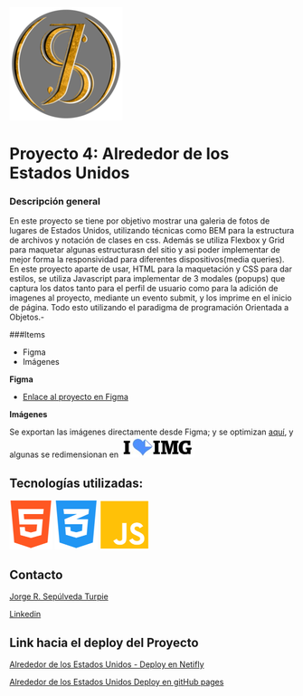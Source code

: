[boot]: https://practicum.com/es-chl/?utm_source=google&utm_medium=cpc&utm_campaign=Inhouse_gl_CHL_Countrypage_Allprofs_ua_sem&utm_content=cid--17886646002_gid--140093796912_network--g_placement--_dvc--c_tid--kwd-336980067113_mt--e_creative--613596251902&utm_term=practicum&gclid=CjwKCAiAuaKfBhBtEiwAht6H71-yex0PuhZNdSwCEDfVgSLOKQkRNwzVusF0pMyS7_yhqBEofsxTyBoCfOUQAvD_BwE
[bem]: https://animaticss.com/articulo/que-es-bem-css/
[html]: https://developer.mozilla.org/es/docs/Web/HTML
[css]: https://developer.mozilla.org/es/docs/Web/CSS
[JS]: https://developer.mozilla.org/es/docs/Web/JavaScript
[linkpage]: https://webproject4esp.netlify.app
[linkpage2]: https://pasculi.github.io/web_project_4_esp/
[github]: https://github.com/Pasculi
[linkedin]: https://www.linkedin.com/in/jsepulvedaturpie/
[Resize]: https://www.iloveimg.com/es/redimensionar-imagen#resize-options,pixels


![Logo|200px](./src/images/Logoperfil.PNG)

# Proyecto 4: Alrededor de los Estados Unidos

### Descripción general

En este proyecto se tiene por objetivo mostrar una galeria de fotos de lugares de Estados Unidos, utilizando técnicas como BEM para la estructura de archivos y notación de clases en css. Además se utiliza Flexbox y Grid para maquetar algunas estructurasn del sitio y asi poder implementar de mejor forma la responsividad para diferentes dispositivos(media queries). En este proyecto aparte de usar, HTML para la maquetación y CSS para dar estilos, se utiliza Javascript para implementar de 3 modales (popups) que captura los datos tanto para el perfil de usuario como para la adición de imagenes al proyecto, mediante un evento submit, y los imprime en el inicio de página. Todo esto utilizando el paradigma de programación Orientada a Objetos.-

###Items

* Figma
* Imágenes

**Figma**

* [Enlace al proyecto en Figma](https://www.figma.com/file/LDMgqWesKpQkIwhOfEBuTS/WEB%2C-Sprint-5%3A-Around-The-U.S.-%7C-desktop-%2B-mobile?node-id=0%3A1)

**Imágenes**

Se exportan las imágenes directamente desde Figma; y se optimizan [aquí](https://tinypng.com/), y algunas se redimensionan en [![Resize|50px](./src/images/img.jpg)][Resize]


## Tecnologías utilizadas:

[![HTML|50px](./src/images/html.png)][html]  [![CSS|50px](./src/images/css.png)][css] [![JS|50px](./src/images/js.png)][JS]

## Contacto

[Jorge R. Sepúlveda Turpie][github]

[Linkedin]

## Link hacia el deploy del Proyecto

[Alrededor de los Estados Unidos - Deploy en Netifly][linkpage]

[Alrededor de los Estados Unidos Deploy en gitHub pages][linkpage2]
